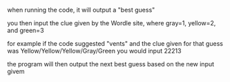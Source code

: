 when running the code, it will output a "best guess"

you then input the clue given by the Wordle site, where gray=1, yellow=2, and green=3

for example if the code suggested "vents" and the clue given for that guess was Yellow/Yellow/Yellow/Gray/Green you would input 22213

the program will then output the next best guess based on the new input givem
